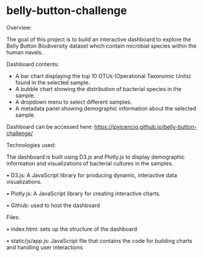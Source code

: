 # belly-button-challenge
Overview:

The goal of this project is to build an interactive dashboard to explore the Belly Button Biodiversity dataset which contain microbial species within the human navels. 

Dashboard contents:

- A bar chart displaying the top 10 OTUs (Operational Taxonomic Units) found in the selected sample.
- A bubble chart showing the distribution of bacterial species in the sample.
- A dropdown menu to select different samples.
- A metadata panel showing demographic information about the selected sample.

Dashboard can be accessed here: https://jpvicencio.github.io/belly-button-challenge/

Technologies used:

The dashboard is built using D3.js and Plotly.js to display demographic information and visualizations of bacterial cultures in the samples.

•	D3.js: A JavaScript library for producing dynamic, interactive data visualizations.

•	Plotly.js: A JavaScript library for creating interactive charts.

•	Github: used to host the dashboard

Files:

•	index.html: sets up the structure of the dashboard

•	static/js/app.js: JavaScript file that contains the code for building charts and handling user interactions
